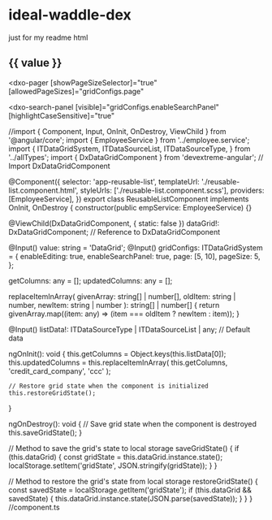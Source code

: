 # ideal-waddle-dex
just for my readme
html
<h2 class="content-block">{{ value }}</h2>
<dx-data-grid
  [width]="'100%'"
  id="id"
  [dataSource]="listData"
  [rowAlternationEnabled]="true"
>
  <dxo-state-storing
    [enabled]="true"
    type="localStorage"
    storageKey="gridState"
  ></dxo-state-storing>
  <dxo-paging [pageSize]="gridConfigs.pageSize"></dxo-paging>
  <dxo-editing
    [allowUpdating]="gridConfigs.enableEditing"
    [useIcons]="true"
    mode="row"
  ></dxo-editing>

  <dxo-pager
    [showPageSizeSelector]="true"
    [allowedPageSizes]="gridConfigs.page"
  ></dxo-pager>
  <dxo-search-panel
    [visible]="gridConfigs.enableSearchPanel"
    [highlightCaseSensitive]="true"
  ></dxo-search-panel>
  <div *ngFor="let item of getColumns; let i; of: updatedColumns">
    <dxi-column [dataField]="item" [caption]="i"></dxi-column>
  </div>
</dx-data-grid>
//import { Component, Input, OnInit, OnDestroy, ViewChild } from '@angular/core';
import { EmployeeService } from '../employee.service';
import {
  ITDataGridSystem,
  ITDataSourceList,
  ITDataSourceType,
} from '../allTypes';
import { DxDataGridComponent } from 'devextreme-angular'; // Import DxDataGridComponent

@Component({
  selector: 'app-reusable-list',
  templateUrl: './reusable-list.component.html',
  styleUrls: ['./reusable-list.component.scss'],
  providers: [EmployeeService],
})
export class ReusableListComponent implements OnInit, OnDestroy {
  constructor(public empService: EmployeeService) {}

  @ViewChild(DxDataGridComponent, { static: false }) dataGrid!: DxDataGridComponent; // Reference to DxDataGridComponent

  @Input() value: string = 'DataGrid';
  @Input() gridConfigs: ITDataGridSystem = {
    enableEditing: true,
    enableSearchPanel: true,
    page: [5, 10],
    pageSize: 5,
  };

  getColumns: any = [];
  updatedColumns: any = [];

  replaceItemInArray(
    givenArray: string[] | number[],
    oldItem: string | number,
    newItem: string | number
  ): string[] | number[] {
    return givenArray.map((item: any) => (item === oldItem ? newItem : item));
  }

  @Input() listData!: ITDataSourceType | ITDataSourceList | any; // Default data

  ngOnInit(): void {
    this.getColumns = Object.keys(this.listData[0]);
    this.updatedColumns = this.replaceItemInArray(
      this.getColumns,
      'credit_card_company',
      'ccc'
    );

    // Restore grid state when the component is initialized
    this.restoreGridState();
  }

  ngOnDestroy(): void {
    // Save grid state when the component is destroyed
    this.saveGridState();
  }

  // Method to save the grid's state to local storage
  saveGridState() {
    if (this.dataGrid) {
      const gridState = this.dataGrid.instance.state();
      localStorage.setItem('gridState', JSON.stringify(gridState));
    }
  }

  // Method to restore the grid's state from local storage
  restoreGridState() {
    const savedState = localStorage.getItem('gridState');
    if (this.dataGrid && savedState) {
      this.dataGrid.instance.state(JSON.parse(savedState));
    }
  }
}
//component.ts
